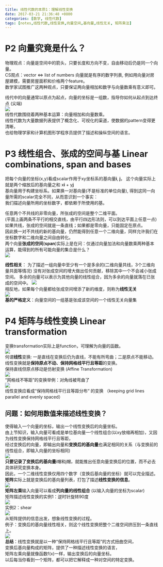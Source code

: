 ```yaml
---
title: 线性代数的本质1：理解线性变换
date: 2017-03-21 21:36:48 +0800
categories: [数学, 线性代数]
tags: [notes,线性代数,线性变换,向量空间,基向量,线性无关, 矩阵乘法]  
---
```



# P2 向量究竟是什么？
物理观点：向量是空间中的箭头，只要长度和方向不变，自由移动后仍是同一个向量。       
CS观点：vector <=> list of numbers 向量就是有序的数字列表, 例如用向量对房屋建模，需要房屋面积和价格两个feature。     
数学家试图推广这两种观点，只要保证两向量相加和数字与向量数乘有意义即可。    

线代中的向量通常以原点为起点，向量的坐标是一组数，指导你如何从起点到达终点 (尖端)      
![](https://cdn.jsdelivr.net/gh/dlcai/image-bed/img/linear_algebra1/1.png)     
线性代数围绕着两种基本运算：向量相加和向量数乘。    
线性代数为大量数据列表提供了概念化、可视化的渠道，使数据的pattern变得更清晰，      
也给物理学家和计算机图形学程序员提供了描述和操纵空间的语言。    

# P3 线性组合、张成的空间与基  Linear combinations, span and bases
把每个向量的坐标(x,y)看成scalar作用于xy坐标系的基向量**i**, **j**， 这个向量实际上就是两个缩放后的基向量之和 x**i** + y**j**        
基向量用于构建坐标系。如果换一对基向量(不是标准的单位向量), 得到这同一向量所需的scalar完全不同，从而意识到一个事实：      
我们描述向量所用的坐标数字，都依赖于所使用的基。  

任意两个不共线的非零向量，所张成的空间是整个二维平面。      
(平面上画两条不平行的相交直线，由平行四边形法则，可以到达平面上任意一点)        
如果共线，张成的空间就是一条直线；如果都是零向量，只能固定在原点。          
因此换一对不共线的新的基向量，仍然能得到任意一个二维向量，同样允许我们在坐标数字和二维向量之间自由转化。        
两个向量**张成的空间**(**span**)实际上是在问：仅通过向量加法和向量数乘两种基本运算，能得到的所有可能向量的集合是什么？     
![](https://cdn.jsdelivr.net/gh/dlcai/image-bed/img/linear_algebra1/2.png)        

**线性相关**： 为了描述一组向量中至少有一个是多余的(二维向量共线，3个三维向量共面等情况)
没有对张成空间的增大做出任何贡献，移除其中一个不会减小张成空间。
多余的向量可以表示为其他向量的线性组合，因为多余的向量就落在已张成的空间中。
![](https://cdn.jsdelivr.net/gh/dlcai/image-bed/img/linear_algebra1/3.png)     
相反地，如果每个向量都给张成空间增添了新的维度，则称为**线性无关**    
![](https://cdn.jsdelivr.net/gh/dlcai/image-bed/img/linear_algebra1/4.png)        
**基的严格定义**：向量空间的一组基是张成该空间的一个线性无关向量集        

# P4 矩阵与线性变换 Linear transformation
变换transformation实际上是function，可理解为向量的函数。     
![](https://cdn.jsdelivr.net/gh/dlcai/image-bed/img/linear_algebra1/5.png)      
何谓**线性**变换:  一是直线在变换后仍为直线，不能有所弯曲；二是原点不能移动。       
线性变换就是**保持原点不动、保持网格线平行且等距**的变换。         
保持直线但原点移动是仿射变换 (Affine Transformation)      
![](https://cdn.jsdelivr.net/gh/dlcai/image-bed/img/linear_algebra1/6.png)        
“网格线不等距”的变换举例：对角线被弯曲了     
![](https://cdn.jsdelivr.net/gh/dlcai/image-bed/img/linear_algebra1/7.png)       
线性变换应看成“保持网格线平行且等距分布“ 的变换 （keeping grid lines parallel and evenly spaced）      
## 问题：如何用数值来描述线性变换？
使得输入一个向量的坐标，输出一个线性变换后的向量坐标。      
由上节知识，输入向量可看成是单位基向量一个线性组合(以xy放缩再相加)，又因为线性变换保持网格线平行且等距，        
经过变换后的向量，即输出向量和**变换后的基向量**也满足相同的关系（与变换前的线性组合，即输入向量的坐标相同)     
![](https://cdn.jsdelivr.net/gh/dlcai/image-bed/img/linear_algebra1/8.png)       
**只要记录了变换后的基向量**i帽和j帽，就能推出任意向量变换后的位置，而不必去具体研究变换本身。     
因此，一个二维线性变换仅用四个数字（变换后基向量的坐标）就可以完全描述。      
**矩阵**实际上就是变换后的基向量列表，打包了描述**线性变换的信息**。     
![](https://cdn.jsdelivr.net/gh/dlcai/image-bed/img/linear_algebra1/9.png)                 
**矩阵左乘**输入向量可以看成**列向量的线性组合** (以输入向量的坐标为scalar)        
矩阵描述线性变换的实例1：逆时针旋转90度     
![](https://cdn.jsdelivr.net/gh/dlcai/image-bed/img/linear_algebra1/10.png)       
实例2：shear       
![](https://cdn.jsdelivr.net/gh/dlcai/image-bed/img/linear_algebra1/11.png)       
从矩阵提供的信息出发，想象线性变换的过程。    
例子：变换后的基向量线性相关，则这个线性变换把整个二维空间挤压到一条直线上。    
![](https://cdn.jsdelivr.net/gh/dlcai/image-bed/img/linear_algebra1/12.png)         
**总结**：线性变换就是以一种“保持网格线平行且等距”的方式扭曲空间，         
变换后基向量构成的矩阵，提供了一种描述线性变换的语言，        
矩阵左乘向量就像函数f(x)一样，输出变换后的向量坐标。      
以后每当你看到一个矩阵，都可以把它解释成一种对空间的特定变换。       










